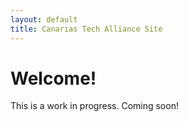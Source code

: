 ```yaml
---
layout: default
title: Canarias Tech Alliance Site
---
```

# Welcome!
This is a work in progress. Coming soon!
